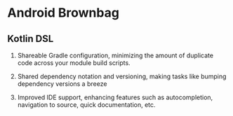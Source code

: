# Android Brownbag

## Kotlin DSL

1.  Shareable Gradle configuration, minimizing the amount of duplicate code across your module build scripts.

1.  Shared dependency notation and versioning, making tasks like bumping dependency versions a breeze

1.  Improved IDE support, enhancing features such as autocompletion, navigation to source, quick documentation, etc.